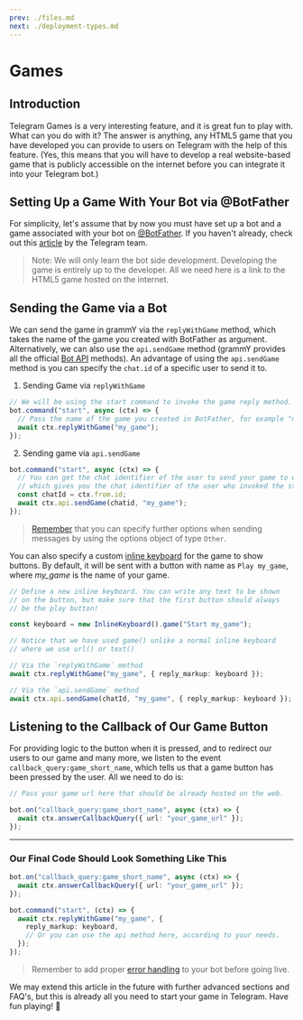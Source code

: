 ```yaml
---
prev: ./files.md
next: ./deployment-types.md
---
```


# Games

## Introduction

Telegram Games is a very interesting feature, and it is great fun to play with.
What can you do with it?
The answer is anything, any HTML5 game that you have developed you can provide to users on Telegram with the help of this feature.
(Yes, this means that you will have to develop a real website-based game that is publicly accessible on the internet before you can integrate it into your Telegram bot.)

## Setting Up a Game With Your Bot via @BotFather

For simplicity, let's assume that by now you must have set up a bot and a game associated with your bot on [@BotFather](https://t.me/BotFather).
If you haven't already, check out this [article](https://core.telegram.org/bots/games) by the Telegram team.

> Note: We will only learn the bot side development.
> Developing the game is entirely up to the developer.
> All we need here is a link to the HTML5 game hosted on the internet.

## Sending the Game via a Bot

We can send the game in grammY via the `replyWithGame` method, which takes the name of the game you created with BotFather as argument.
Alternatively, we can also use the `api.sendGame` method (grammY provides all the official [Bot API](https://core.telegram.org/bots/api) methods).
An advantage of using the `api.sendGame` method is you can specify the `chat.id` of a specific user to send it to.

1. Sending Game via `replyWithGame`

```ts
// We will be using the start command to invoke the game reply method.
bot.command("start", async (ctx) => {
  // Pass the name of the game you created in BotFather, for example "my_game".
  await ctx.replyWithGame("my_game");
});
```

2. Sending game via `api.sendGame`

```ts
bot.command("start", async (ctx) => {
  // You can get the chat identifier of the user to send your game to with `ctx.from.id`.
  // which gives you the chat identifier of the user who invoked the start command.
  const chatId = ctx.from.id;
  await ctx.api.sendGame(chatid, "my_game");
});
```

> [Remember](./basics.md#sending-messages) that you can specify further options when sending messages by using the options object of type `Other`.

You can also specify a custom [inline keyboard](../plugins/keyboard.md#inline-keyboards) for the game to show buttons.
By default, it will be sent with a button with name as `Play my_game`, where _my_game_ is the name of your game.

```ts
// Define a new inline keyboard. You can write any text to be shown
// on the button, but make sure that the first button should always
// be the play button!

const keyboard = new InlineKeyboard().game("Start my_game");

// Notice that we have used game() unlike a normal inline keyboard
// where we use url() or text()

// Via the `replyWithGame` method
await ctx.replyWithGame("my_game", { reply_markup: keyboard });

// Via the `api.sendGame` method
await ctx.api.sendGame(chatId, "my_game", { reply_markup: keyboard });
```

## Listening to the Callback of Our Game Button

For providing logic to the button when it is pressed, and to redirect our users to our game and many more, we listen to the event `callback_query:game_short_name`, which tells us that a game button has been pressed by the user.
All we need to do is:

```ts
// Pass your game url here that should be already hosted on the web.

bot.on("callback_query:game_short_name", async (ctx) => {
  await ctx.answerCallbackQuery({ url: "your_game_url" });
});
```

---

### Our Final Code Should Look Something Like This

```ts
bot.on("callback_query:game_short_name", async (ctx) => {
  await ctx.answerCallbackQuery({ url: "your_game_url" });
});

bot.command("start", (ctx) => {
  await ctx.replyWithGame("my_game", {
    reply_markup: keyboard,
    // Or you can use the api method here, according to your needs.
  });
});
```

> Remember to add proper [error handling](./errors.md) to your bot before going live.

We may extend this article in the future with further advanced sections and FAQ's, but this is already all you need to start your game in Telegram.
Have fun playing! :space_invader:
